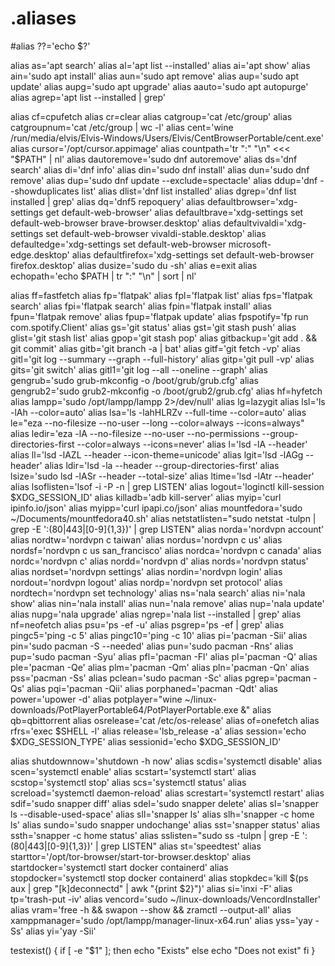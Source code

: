 # .aliases

#alias ??='echo $?'

alias as='apt search'
alias al='apt list --installed'
alias ai='apt show'
alias ain='sudo apt install'
alias aun='sudo apt remove'
alias aup='sudo apt update'
alias aupg='sudo apt upgrade'
alias aauto='sudo apt autopurge'
alias agrep='apt list --installed | grep'

alias cf=cpufetch
alias cr=clear
alias catgroup='cat /etc/group'
alias catgroupnum='cat /etc/group | wc -l'
alias cent='wine /run/media/elvis/Elvis-Windows/Users/Elvis/CentBrowserPortable/cent.exe'
alias cursor='/opt/cursor.appimage'
alias countpath='tr ":" "\n" <<< "$PATH" | nl'
alias dautoremove='sudo dnf autoremove'
alias ds='dnf search'
alias di='dnf info'
alias din='sudo dnf install'
alias dun='sudo dnf remove'
alias dup='sudo dnf update --exclude=spectacle'
alias ddup='dnf --showduplicates list'
alias dlist='dnf list installed'
alias dgrep='dnf list installed | grep'
alias dq='dnf5 repoquery'
alias defaultbrowser='xdg-settings get default-web-browser'
alias defaultbrave='xdg-settings set default-web-browser brave-browser.desktop'
alias defaultvivaldi='xdg-settings set default-web-browser vivaldi-stable.desktop'
alias defaultedge='xdg-settings set default-web-browser microsoft-edge.desktop'
alias defaultfirefox='xdg-settings set default-web-browser firefox.desktop'
alias dusize='sudo du -sh'
alias e=exit
alias echopath='echo $PATH | tr ":" "\n" | sort | nl'

alias ff=fastfetch
alias fp='flatpak'
alias fpl='flatpak list'
alias fps='flatpak search'
alias fpi='flatpak search'
alias fpin='flatpak install'
alias fpun='flatpak remove'
alias fpup='flatpak update'
alias fpspotify='fp run com.spotify.Client'
alias gs='git status'
alias gst='git stash push'
alias glist='git stash list'
alias gpop='git stash pop'
alias gitbackup='git add . && git commit'
alias gitb='git branch -a | bat'
alias gitf='git fetch -vp'
alias gitl='git log --summary --graph --full-history'
alias gitp='git pull -vp'
alias gits='git switch'
alias gitl1='git log --all --oneline --graph'
alias gengrub='sudo grub-mkconfig -o /boot/grub/grub.cfg'
alias gengrub2='sudo grub2-mkconfig -o /boot/grub2/grub.cfg'
alias hf=hyfetch
alias lampp='sudo /opt/lampp/lampp 2>/dev/null'
alias lg=lazygit
alias lsl='ls -lAh --color=auto'
alias lsa='ls -lahHLRZv --full-time --color=auto'
alias le="eza --no-filesize --no-user --long --color=always --icons=always"
alias ledir='eza -lA --no-filesize --no-user --no-permissions --group-directories-first --color=always --icons=never'
alias l='lsd -lA --header'
alias ll='lsd -lAZL --header --icon-theme=unicode'
alias lgit='lsd -lAGg --header'
alias ldir='lsd -la --header --group-directories-first'
alias lsize='sudo lsd -lASr --header --total-size'
alias ltime='lsd -lAtr --header'
alias lsoflisten='lsof -i -P -n | grep LISTEN'
alias logout='loginctl kill-session $XDG_SESSION_ID'
alias killadb='adb kill-server'
alias myip='curl ipinfo.io/json'
alias myipp='curl ipapi.co/json'
alias mountfedora='sudo ~/Documents/mountfedora40.sh'
alias netstatlisten="sudo netstat -tulpn | grep -E ':(80|443|[0-9]{1,3})' | grep LISTEN"
alias norda='nordvpn account'
alias nordtw='nordvpn c taiwan'
alias nordus='nordvpn c us'
alias nordsf='nordvpn c us san_francisco'
alias nordca='nordvpn c canada'
alias nordc='nordvpn c'
alias nordd='nordvpn d'
alias nords='nordvpn status'
alias nordset='nordvpn settings'
alias nordin='nordvpn login'
alias nordout='nordvpn logout'
alias nordp='nordvpn set protocol'
alias nordtech='nordvpn set technology'
alias ns='nala search'
alias ni='nala show'
alias nin='nala install'
alias nun='nala remove'
alias nup='nala update'
alias nupg='nala upgrade'
alias ngrep='nala list --installed | grep'
alias nf=neofetch
alias psu='ps -ef -u'
alias psgrep='ps -ef | grep'
alias pingc5='ping -c 5'
alias pingc10='ping -c 10'
alias pi='pacman -Sii'
alias pin='sudo pacman -S --needed'
alias pun='sudo pacman -Rns'
alias pup='sudo pacman -Syu'
alias pfl='pacman -Fl'
alias pl='pacman -Q'
alias ple='pacman -Qe'
alias plm='pacman -Qm'
alias pln='pacman -Qn'
alias pss='pacman -Ss'
alias pclean='sudo pacman -Sc'
alias pgrep='pacman -Qs'
alias pqi='pacman -Qii'
alias porphaned='pacman -Qdt'
alias power='upower -d'
alias potplayer="wine ~/linux-downloads/PotPlayerPortable64/PotPlayerPortable.exe &"
alias qb=qbittorrent
alias osrelease='cat /etc/os-release'
alias of=onefetch
alias rfrs='exec $SHELL -l'
alias release='lsb_release -a'
alias session='echo $XDG_SESSION_TYPE'
alias sessionid='echo $XDG_SESSION_ID'

alias shutdownnow='shutdown -h now'
alias scdis='systemctl disable'
alias scen='systemctl enable'
alias scstart='systemctl start'
alias scstop='systemctl stop'
alias scs='systemctl status'
alias screload='systemctl daemon-reload'
alias screstart='systemctl restart'
alias sdif='sudo snapper diff'
alias sdel='sudo snapper delete'
alias sl='snapper ls --disable-used-space'
alias sll='snapper ls'
alias slh='snapper -c home ls'
alias sundo='sudo snapper undochange'
alias sst='snapper status'
alias ssth='snapper -c home status'
alias sslisten="sudo ss -tulpn | grep -E ':(80|443|[0-9]{1,3})' | grep LISTEN"
alias st='speedtest'
alias starttor='/opt/tor-browser/start-tor-browser.desktop'
alias startdocker='systemctl start docker containerd'
alias stopdocker='systemctl stop docker containerd'
alias stopkdec='kill $(ps aux | grep "[k]deconnectd" | awk "{print $2}")'
alias si='inxi -F'
alias tp='trash-put -iv'
alias vencord='sudo ~/linux-downloads/VencordInstaller'
alias vram='free -h && swapon --show && zramctl --output-all'
alias xamppmanager='sudo /opt/lampp/manager-linux-x64.run'
alias yss='yay -Ss'
alias yi='yay -Sii'

testexist() {
    if [ -e "$1" ]; then
        echo "Exists"
    else
        echo "Does not exist"
    fi
}

